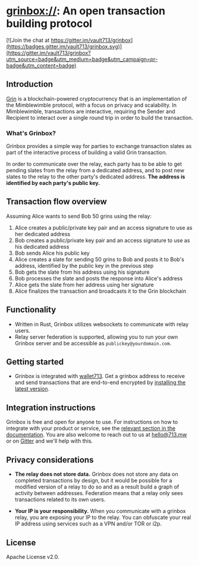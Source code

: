 # [grinbox://](http://grinbox.io): An open transaction building protocol

[![Join the chat at https://gitter.im/vault713/grinbox](https://badges.gitter.im/vault713/grinbox.svg)](https://gitter.im/vault713/grinbox?utm_source=badge&utm_medium=badge&utm_campaign=pr-badge&utm_content=badge)

## Introduction
[Grin](https://github.com/mimblewimble/grin) is a blockchain-powered cryptocurrency that is an implementation of the Mimblewimble protocol, with a focus on privacy and scalability. In Mimblewimble, transactions are interactive, requiring the Sender and Recipient to interact over a single round trip in order to build the transaction.

### What's Grinbox?

Grinbox provides a simple way for parties to exchange transaction slates as part of the interactive process of building a valid Grin transaction.

In order to communicate over the relay, each party has to be able to get pending slates from the relay from a dedicated address, and to post new slates to the relay to the other party's dedicated address. **The address is identified by each party's public key.**

## Transaction flow overview
Assuming Alice wants to send Bob 50 grins using the relay: 
1. Alice creates a public/private key pair and an access signature to use as her dedicated address
2. Bob creates a public/private key pair and an access signature to use as his dedicated address
3. Bob sends Alice his public key
4. Alice creates a slate for sending 50 grins to Bob and posts it to Bob's address, identified by the public key in the previous step
5. Bob gets the slate from his address using his signature
6. Bob processes the slate and posts the response into Alice's address
7. Alice gets the slate from her address using her signature
8. Alice finalizes the transaction and broadcasts it to the Grin blockchain

## Functionality

* Written in Rust, Grinbox utilizes websockets to communicate with relay users.
* Relay server federation is supported, allowing you to run your own Grinbox server and be accessible as `publickey@yourdomain.com`.

## Getting started

* Grinbox is integrated with [wallet713](https://github.com/vault713/wallet713). Get a grinbox address to receive and send transactions that are end-to-end encrypted by [installing the latest version](https://wallet.713.mw/install).

## Integration instructions

Grinbox is free and open for anyone to use. For  instructions on how to integrate with your product or service, see the [relevant section in the documentation](docs/integration.md). You are also welcome to reach out to us at [hello@713.mw](mailto:hello@713.mw) or on [Gitter](https://gitter.im/vault713/grinbox) and we'll help with this.

## Privacy considerations

* **The relay does not store data.** Grinbox does not store any data on completed transactions by design, but it would be possible for a modified version of a relay to do so and as a result build a graph of activity between addresses. Federation means that a relay only sees transactions related to its own users.

* **Your IP is your responsibility.** When you communicate with a grinbox relay, you are exposing your IP to the relay. You can obfuscate your real IP address using services such as a VPN and/or TOR or i2p.

## License

Apache License v2.0. 